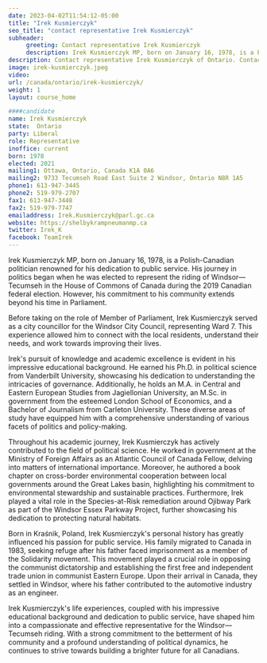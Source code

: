 ```yaml
---
date: 2023-04-02T11:54:12-05:00
title: "Irek Kusmierczyk"
seo_title: "contact representative Irek Kusmierczyk"
subheader:
     greeting: Contact representative Irek Kusmierczyk
     description: Irek Kusmierczyk MP, born on January 16, 1978, is a Polish-Canadian politician renowned for his dedication to public service.
description: Contact representative Irek Kusmierczyk of Ontario. Contact information for Irek Kusmierczyk includes email address, phone number, and mailing address.
image: irek-kusmierczyk.jpeg
video:
url: /canada/ontario/irek-kusmierczyk/
weight: 1
layout: course_home

####candidate
name: Irek Kusmierczyk
state:	Ontario
party: Liberal
role: Representative
inoffice: current
born: 1978
elected: 2021
mailing1: Ottawa, Ontario, Canada K1A 0A6
mailing2: 9733 Tecumseh Road East Suite 2 Windsor, Ontario N8R 1A5
phone1: 613-947-3445
phone2: 519-979-2707
fax1: 613-947-3448
fax2: 519-979-7747
emailaddress: Irek.Kusmierczyk@parl.gc.ca
website: https://shelbykrampneumanmp.ca
twitter: Irek_K
facebook: TeamIrek
---
```


Irek Kusmierczyk MP, born on January 16, 1978, is a Polish-Canadian politician renowned for his dedication to public service. His journey in politics began when he was elected to represent the riding of Windsor—Tecumseh in the House of Commons of Canada during the 2019 Canadian federal election. However, his commitment to his community extends beyond his time in Parliament.

Before taking on the role of Member of Parliament, Irek Kusmierczyk served as a city councillor for the Windsor City Council, representing Ward 7. This experience allowed him to connect with the local residents, understand their needs, and work towards improving their lives.

Irek's pursuit of knowledge and academic excellence is evident in his impressive educational background. He earned his Ph.D. in political science from Vanderbilt University, showcasing his dedication to understanding the intricacies of governance. Additionally, he holds an M.A. in Central and Eastern European Studies from Jagiellonian University, an M.Sc. in government from the esteemed London School of Economics, and a Bachelor of Journalism from Carleton University. These diverse areas of study have equipped him with a comprehensive understanding of various facets of politics and policy-making.

Throughout his academic journey, Irek Kusmierczyk has actively contributed to the field of political science. He worked in government at the Ministry of Foreign Affairs as an Atlantic Council of Canada Fellow, delving into matters of international importance. Moreover, he authored a book chapter on cross-border environmental cooperation between local governments around the Great Lakes basin, highlighting his commitment to environmental stewardship and sustainable practices. Furthermore, Irek played a vital role in the Species-at-Risk remediation around Ojibway Park as part of the Windsor Essex Parkway Project, further showcasing his dedication to protecting natural habitats.

Born in Kraśnik, Poland, Irek Kusmierczyk's personal history has greatly influenced his passion for public service. His family migrated to Canada in 1983, seeking refuge after his father faced imprisonment as a member of the Solidarity movement. This movement played a crucial role in opposing the communist dictatorship and establishing the first free and independent trade union in communist Eastern Europe. Upon their arrival in Canada, they settled in Windsor, where his father contributed to the automotive industry as an engineer.

Irek Kusmierczyk's life experiences, coupled with his impressive educational background and dedication to public service, have shaped him into a compassionate and effective representative for the Windsor—Tecumseh riding. With a strong commitment to the betterment of his community and a profound understanding of political dynamics, he continues to strive towards building a brighter future for all Canadians.
